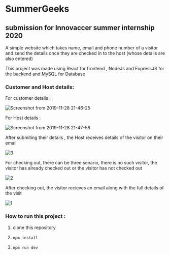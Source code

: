 # SummerGeeks

##  submission for Innovaccer summer internship 2020

A simple website which takes name, email and phone number of a visitor and send the details once they are checked in to the host (whose details are also entered)

This project was made using React for frontend , NodeJs and ExpressJS for the backend and MySQL for Database

### Customer and Host details:

For customer details :

![Screenshot from 2019-11-28 21-46-25](https://user-images.githubusercontent.com/39849261/69821074-a2f24680-1228-11ea-9e29-6af24e780428.png)

For Host details :

![Screenshot from 2019-11-28 21-47-58](https://user-images.githubusercontent.com/39849261/69821210-fcf30c00-1228-11ea-9c31-72b9b9991803.png)

After submiting their details , the Host receives details of the visitor on their email

![3](https://user-images.githubusercontent.com/39849261/69821695-658eb880-122a-11ea-913d-c919acf020af.png)

For checking out, there can be three senario, there is no such visitor, the visitor has already checked out or the visitor has not checked out

![2](https://user-images.githubusercontent.com/39849261/69821566-16488800-122a-11ea-84dc-c62321ba579a.png)

After checking out, the visitor recieves an email along with the full details of the visit

![1](https://user-images.githubusercontent.com/39849261/69821429-9c180380-1229-11ea-9ec9-9d77ad3daf91.png)

### How to run this project :

1) clone this repository

2) `npm install`

3) `npm run dev`
